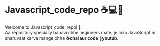 # Javascript_code_repo ☕💻🚀

Welcome to Javascript_code_repo! 🚀</br>
Aa repository specially banavi chhe beginners mate, je loko JavaScript ni sharuvaat karva mange chhe **☕chai aur code 🎥youtub**.
